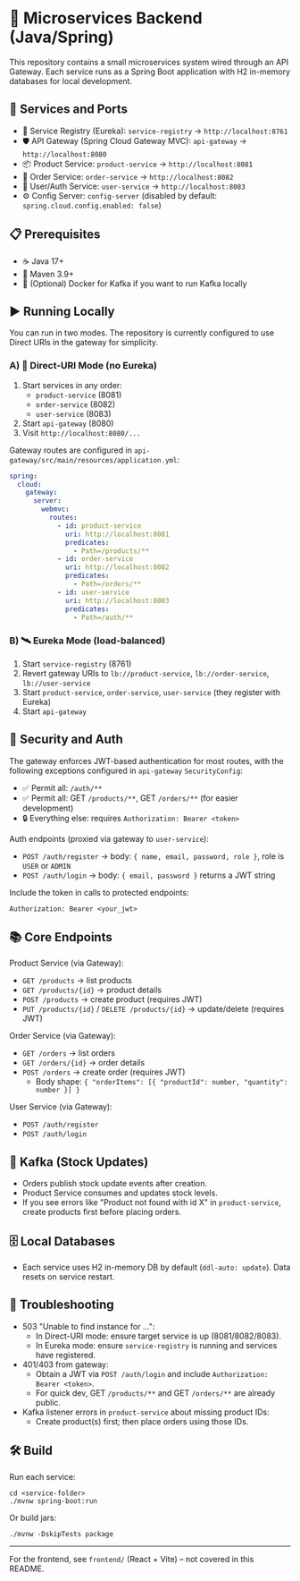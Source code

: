 # 🚀 Microservices Backend (Java/Spring)

This repository contains a small microservices system wired through an API Gateway. Each service runs as a Spring Boot application with H2 in-memory databases for local development.

## 🧩 Services and Ports
- 🧭 Service Registry (Eureka): `service-registry` → `http://localhost:8761`
- 🛡️ API Gateway (Spring Cloud Gateway MVC): `api-gateway` → `http://localhost:8080`
- 📦 Product Service: `product-service` → `http://localhost:8081`
- 🧾 Order Service: `order-service` → `http://localhost:8082`
- 👤 User/Auth Service: `user-service` → `http://localhost:8083`
- ⚙️ Config Server: `config-server` (disabled by default: `spring.cloud.config.enabled: false`)

## 📋 Prerequisites
- ☕ Java 17+
- 🧰 Maven 3.9+
- 🐳 (Optional) Docker for Kafka if you want to run Kafka locally

## ▶️ Running Locally
You can run in two modes. The repository is currently configured to use Direct URIs in the gateway for simplicity.

### A) 🔗 Direct-URI Mode (no Eureka)
1) Start services in any order:
   - `product-service` (8081)
   - `order-service` (8082)
   - `user-service` (8083)
2) Start `api-gateway` (8080)
3) Visit `http://localhost:8080/...`

Gateway routes are configured in `api-gateway/src/main/resources/application.yml`:
```yaml
spring:
  cloud:
    gateway:
      server:
        webmvc:
          routes:
            - id: product-service
              uri: http://localhost:8081
              predicates:
                - Path=/products/**
            - id: order-service
              uri: http://localhost:8082
              predicates:
                - Path=/orders/**
            - id: user-service
              uri: http://localhost:8083
              predicates:
                - Path=/auth/**
```

### B) 🛰️ Eureka Mode (load-balanced)
1) Start `service-registry` (8761)
2) Revert gateway URIs to `lb://product-service`, `lb://order-service`, `lb://user-service`
3) Start `product-service`, `order-service`, `user-service` (they register with Eureka)
4) Start `api-gateway`

## 🔐 Security and Auth
The gateway enforces JWT-based authentication for most routes, with the following exceptions configured in `api-gateway` `SecurityConfig`:
- ✅ Permit all: `/auth/**`
- ✅ Permit all: GET `/products/**`, GET `/orders/**` (for easier development)
- 🔒 Everything else: requires `Authorization: Bearer <token>`

Auth endpoints (proxied via gateway to `user-service`):
- `POST /auth/register` → body: `{ name, email, password, role }`, role is `USER` or `ADMIN`
- `POST /auth/login` → body: `{ email, password }` returns a JWT string

Include the token in calls to protected endpoints:
```
Authorization: Bearer <your_jwt>
```

## 📚 Core Endpoints
Product Service (via Gateway):
- `GET /products` → list products
- `GET /products/{id}` → product details
- `POST /products` → create product (requires JWT)
- `PUT /products/{id}` / `DELETE /products/{id}` → update/delete (requires JWT)

Order Service (via Gateway):
- `GET /orders` → list orders
- `GET /orders/{id}` → order details
- `POST /orders` → create order (requires JWT)
  - Body shape: `{ "orderItems": [{ "productId": number, "quantity": number }] }`

User Service (via Gateway):
- `POST /auth/register`
- `POST /auth/login`

## 📡 Kafka (Stock Updates)
- Orders publish stock update events after creation.
- Product Service consumes and updates stock levels.
- If you see errors like "Product not found with id X" in `product-service`, create products first before placing orders.

## 🗄️ Local Databases
- Each service uses H2 in-memory DB by default (`ddl-auto: update`). Data resets on service restart.

## 🧯 Troubleshooting
- 503 "Unable to find instance for ...":
  - In Direct-URI mode: ensure target service is up (8081/8082/8083).
  - In Eureka mode: ensure `service-registry` is running and services have registered.
- 401/403 from gateway:
  - Obtain a JWT via `POST /auth/login` and include `Authorization: Bearer <token>`.
  - For quick dev, GET `/products/**` and GET `/orders/**` are already public.
- Kafka listener errors in `product-service` about missing product IDs:
  - Create product(s) first; then place orders using those IDs.

## 🛠️ Build
Run each service:
```
cd <service-folder>
./mvnw spring-boot:run
```
Or build jars:
```
./mvnw -DskipTests package
```

---
For the frontend, see `frontend/` (React + Vite) – not covered in this README.
